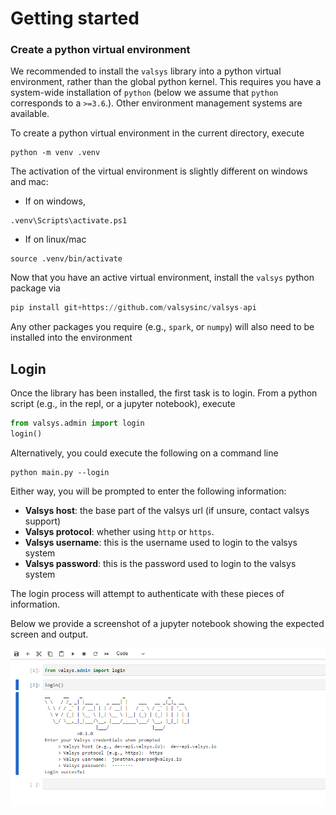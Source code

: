 # Getting started
### Create a python virtual environment
We recommended to install the `valsys` library into a python virtual environment, rather than the global python kernel. This requires you have a system-wide installation of `python` (below we assume that `python` corresponds to a `>=3.6`.). Other environment management systems are available.

To create a python virtual environment in the current directory, execute
```
python -m venv .venv
```
The activation of the virtual environment is slightly different on windows and mac:

* If on windows,
```
.venv\Scripts\activate.ps1
```
* If on linux/mac
```
source .venv/bin/activate
```

Now that you have an active virtual environment, install the `valsys` python package via
```python
pip install git+https://github.com/valsysinc/valsys-api
```
Any other packages you require (e.g., `spark`, or `numpy`) will also need to be installed into the environment

## Login
Once the library has been installed, the first task is to login. From a python script (e.g., in the repl, or a jupyter notebook), execute
```python
from valsys.admin import login
login()
```

Alternatively, you could execute the following on a command line
```
python main.py --login
```

Either way, you will be prompted to enter the following information:

* **Valsys host**: the base part of the valsys url (if unsure, contact valsys support)
* **Valsys protocol**: whether using `http` or `https`.
* **Valsys username**: this is the username used to login to the valsys system 
* **Valsys password**: this is the password used to login to the valsys system

The login process will attempt to authenticate with these pieces of information.

Below we provide a screenshot of a jupyter notebook showing the expected screen and output.

![](images/jupyter_login.png "Jupyter login")